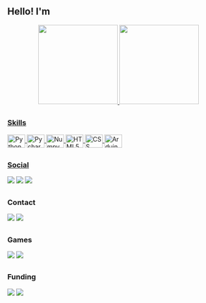 <h2>Hello! I'm </h2>

<div>
    <a href="https://github.com/gcab156">
    <div align="center">
        <img height="180em" src="https://github-readme-stats.vercel.app/api?username=gcab156&show_icons=true&theme=dark&include_all_commits=true&count_private=true"/>
        <img height="180em" src="https://github-readme-stats.vercel.app/api/top-langs/?username=gcab156&layout=compact&langs_count=7&theme=dark"/>
    </div>
</div>

##

<h3>Skills</h3>
<dev>
    <img align="center" alt="Python" height="30" width="40" src="https://cdn.jsdelivr.net/gh/devicons/devicon/icons/python/python-original.svg">
    <img align="center" alt="Pycharm" height="30" width="40" src="https://cdn.jsdelivr.net/gh/devicons/devicon/icons/pycharm/pycharm-original.svg">
    <img align="center" alt="Numpy" height="30" width="40" src="https://cdn.jsdelivr.net/gh/devicons/devicon/icons/numpy/numpy-original.svg">
    <img align="center" alt="HTML5" height="30" width="40" src="https://cdn.jsdelivr.net/gh/devicons/devicon/icons/html5/html5-original.svg">
    <img align="center" alt="CSS" height="30" width="40" src="https://cdn.jsdelivr.net/gh/devicons/devicon/icons/css3/css3-original.svg">
    <img align="center" alt="Arduino" height="30" width="40" src="https://cdn.jsdelivr.net/gh/devicons/devicon/icons/arduino/arduino-original-wordmark.svg">
</dev>

##

<h3>Social</h3>
<dev> 
    <a href="https://twitter.com/gcab156" target="_blank"><img src="https://img.shields.io/badge/Twitter-1DA1F2?style=for-the-badge&logo=twitter&logoColor=white" target="_blank"></a>
    <a href="https://instagram.com/gcab156" target="_blank"><img src="https://img.shields.io/badge/Instagram-E4405F?style=for-the-badge&logo=instagram&logoColor=white" target="_blank"></a>
    <a href="https://open.spotify.com/user/31llp5h5xzcneir27xiu4mtr4gc4?si=g48F2LdWRQilrehV-aG1cw&utm_source=copy-link" target="_blank"><img src="https://img.shields.io/badge/Spotify-1ED760?&style=for-the-badge&logo=spotify&logoColor=white"target="_blank"></a>
</dev>

##

<h3>Contact</h3>
<dev>
    <a href="https://telegram.org/gcab156" target="_blank"><img src="https://img.shields.io/badge/Telegram-2CA5E0?style=for-the-badge&logo=telegram&logoColor=white" target="_blank"></a>
    <a href="mailto:gcab2006@dnmx.org" target="_blank"><img src="https://img.shields.io/badge/Gmail-D14836?style=for-the-badge&logo=gmail&logoColor=white" target="_blank"></a>
</dev>

##

<h3>Games</h3>
<dev>
    <a href="https://discordapp.com/users/747229165518061648" target="_blank"><img src="https://img.shields.io/badge/Discord-7289DA?style=for-the-badge&logo=discord&logoColor=white" target="_blank"></a>
    <a href="https://steamcommunity.com/id/gcab156/" target="_blank"><img src="https://img.shields.io/badge/Steam-000000?style=for-the-badge&logo=steam&logoColor=white" target="_blank"></a>
    
</dev>

##

<h3>Funding</h3>
<dev>
    <a href="https://paypal.me/gcab156?country.x=PT&locale.x=pt_PT" target="_blank"><img src="https://img.shields.io/badge/PayPal-00457C?style=for-the-badge&logo=paypal&logoColor=white"target="_blank"></a>
    <a href="https://paypal.me/gcab156?country.x=PT&locale.x=pt_PT" target="_blank"><img src="https://img.shields.io/badge/Bitcoin-000000?style=for-the-badge&logo=bitcoin&logoColor=white"target="_blank"></a>
</dev>
